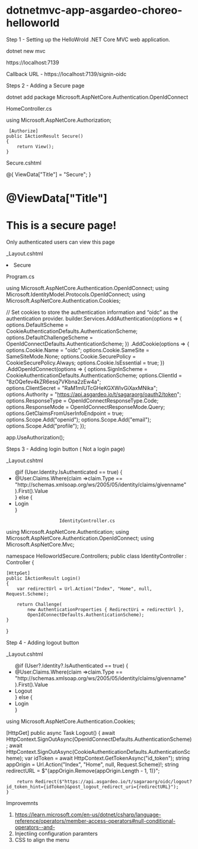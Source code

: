 # dotnetmvc-app-asgardeo-choreo-helloworld

Step 1 - Setting up the HelloWrold .NET Core MVC web application. 

dotnet new mvc


https://localhost:7139


Callback URL - https://localhost:7139/signin-oidc



Steps 2 - Adding a Secure page 

dotnet add package Microsoft.AspNetCore.Authentication.OpenIdConnect


HomeController.cs

using Microsoft.AspNetCore.Authorization;


     [Authorize]
    public IActionResult Secure()
    {
        return View();
    }


Secure.cshtml

@{
    ViewData["Title"] = "Secure";
}
<h1>@ViewData["Title"]</h1>

<div class="text-center">
    <h1>This is a secure page!</h1>
    <p>Only authenticated users can view this page</p>
</div>



 _Layout.cshtml
                        <li class="nav-item">
                            <a class="nav-link text-dark" asp-area="" asp-controller="Home" asp-action="Secure">Secure</a>
                        </li> 

Program.cs

using Microsoft.AspNetCore.Authentication.OpenIdConnect;
using Microsoft.IdentityModel.Protocols.OpenIdConnect;
using Microsoft.AspNetCore.Authentication.Cookies;


// Set cookies to store the authentication information and “oidc” as the authentication provider.
builder.Services.AddAuthentication(options => {
    options.DefaultScheme = CookieAuthenticationDefaults.AuthenticationScheme;
    options.DefaultChallengeScheme = OpenIdConnectDefaults.AuthenticationScheme;
})
.AddCookie(options => {
    options.Cookie.Name = "oidc";
    options.Cookie.SameSite = SameSiteMode.None;
    options.Cookie.SecurePolicy = CookieSecurePolicy.Always;
    options.Cookie.IsEssential = true;
})
.AddOpenIdConnect(options => 
{
    options.SignInScheme = CookieAuthenticationDefaults.AuthenticationScheme;
    options.ClientId = "8zOQefev4kZR6esq7VKbna2zEw4a";           
    options.ClientSecret = "RaM1mlUTcGHeKGXWlvGiXaxMNika";       
    options.Authority = "https://api.asgardeo.io/t/sagaraorg/oauth2/token";
    options.ResponseType = OpenIdConnectResponseType.Code;
    options.ResponseMode = OpenIdConnectResponseMode.Query;
    options.GetClaimsFromUserInfoEndpoint = true;
    options.Scope.Add("openid");
    options.Scope.Add("email");
    options.Scope.Add("profile");
});



app.UseAuthorization();



Steps 3 - Adding login button ( Not a login page)



 _Layout.cshtml


 <ul class="navbar-nav">
                        @if (User.Identity.IsAuthenticated == true)
                        {
                            <li class="nav-item">
                                <a class="nav-link text-dark" title="Manage">@User.Claims.Where(claim =>claim.Type == "http://schemas.xmlsoap.org/ws/2005/05/identity/claims/givenname" ).First().Value</a>
                            </li>
                        }
                        else
                        {
                            <li class="nav-item">
                                <a class="nav-link text-dark" asp-controller="Identity" asp-action="Login">Login</a>
                            </li>
                        }
                        </ul>    


                        IdentityController.cs

using Microsoft.AspNetCore.Authentication;
using Microsoft.AspNetCore.Authentication.OpenIdConnect;
using Microsoft.AspNetCore.Mvc;


namespace HelloworldSecure.Controllers;
public class IdentityController : Controller
{
  
    [HttpGet]
    public IActionResult Login()
    {
        var redirectUrl = Url.Action("Index", "Home", null, Request.Scheme);

        return Challenge(
            new AuthenticationProperties { RedirectUri = redirectUrl },
            OpenIdConnectDefaults.AuthenticationScheme);
    }

    

}  


Step 4 - Adding logout button 

 _Layout.cshtml

<ul class="navbar-nav">
                        @if (User?.Identity?.IsAuthenticated == true)
                        {
                            <li class="nav-item">
                                <a class="nav-link text-dark" title="Manage">@User.Claims.Where(claim =>claim.Type == "http://schemas.xmlsoap.org/ws/2005/05/identity/claims/givenname" ).First().Value</a>
                            </li>
                            <li class="nav-item">
                                <a class="nav-link text-dark" asp-area="" asp-controller="Identity" asp-action="Logout">Logout</a>
                            </li>
                        }
                        else
                        {
                            <li class="nav-item">
                                <a class="nav-link text-dark" asp-controller="Identity" asp-action="Login">Login</a>
                            </li>
                        }
</ul>



using Microsoft.AspNetCore.Authentication.Cookies;
 
[HttpGet]
    public async Task<IActionResult> Logout()
    {
        await HttpContext.SignOutAsync(OpenIdConnectDefaults.AuthenticationScheme);
        await HttpContext.SignOutAsync(CookieAuthenticationDefaults.AuthenticationScheme);
        var idToken = await HttpContext.GetTokenAsync("id_token");
        string appOrigin = Url.Action("Index", "Home", null, Request.Scheme)!;
        string redirectURL = $"{appOrigin.Remove(appOrigin.Length - 1, 1)}";

        return Redirect($"https://api.asgardeo.io/t/sagaraorg/oidc/logout?id_token_hint={idToken}&post_logout_redirect_uri={redirectURL}");
    } 


Improvemnts 

1. https://learn.microsoft.com/en-us/dotnet/csharp/language-reference/operators/member-access-operators#null-conditional-operators--and-
2. Injectiing configuration paramters 
3. CSS to align the menu 

